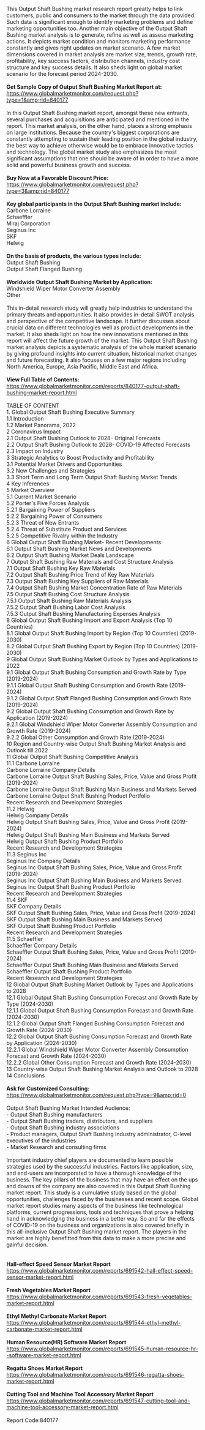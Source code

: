 This Output Shaft Bushing market research report greatly helps to link customers, public and consumers to the market through the data provided. Such data is significant enough to identify marketing problems and define marketing opportunities too. Another main objective of the Output Shaft Bushing market analysis is to generate, refine as well as assess marketing actions. It depicts market condition and monitors marketing performance constantly and gives right updates on market scenario. A few market dimensions covered in market analysis are market size, trends, growth rate, profitability, key success factors, distribution channels, industry cost structure and key success details. It also sheds light on global market scenario for the forecast period 2024-2030.<br /><br /><strong>Get Sample Copy of Output Shaft Bushing Market Report at:</strong><br /><a href="https://www.globalmarketmonitor.com/request.php?type=1&amp;rid=840177">https://www.globalmarketmonitor.com/request.php?type=1&amp;rid=840177</a><br /><br />In this Output Shaft Bushing market report, amongst these new entrants, several purchases and acquisitions are anticipated and mentioned in the report. This market analysis, on the other hand, places a strong emphasis on large institutions. Because the country's biggest corporations are constantly attempting to sustain their leading position in the global industry, the best way to achieve otherwise would be to embrace innovative tactics and technology. The global market study also emphasizes the most significant assumptions that one should be aware of in order to have a more solid and powerful business growth and success.<br /><br /><strong>Buy Now at a Favorable Discount Price:</strong><br /><a href="https://www.globalmarketmonitor.com/request.php?type=3&amp;rid=840177">https://www.globalmarketmonitor.com/request.php?type=3&amp;rid=840177</a><br /><br /><strong>Key global participants in the Output Shaft Bushing market include:</strong><br /> Carbone Lorraine <br />Schaeffler <br />Miraj Corporation <br />Seginus Inc <br />SKF <br />Helwig <br /><br /><strong>On the basis of products, the various types include:</strong><br />Output Shaft Bushing <br />Output Shaft Flanged Bushing <br /><br /><strong>Worldwide Output Shaft Bushing Market by Application:</strong><br />Windshield Wiper Motor Converter Assembly <br />Other <br /><br />This in-detail research study will greatly help industries to understand the primary threats and opportunities. It also provides in-detail SWOT analysis and perspective of the competitive landscape. It further discusses about crucial data on different technologies well as product developments in the market. It also sheds light on how the new innovations mentioned in this report will affect the future growth of the market. This Output Shaft Bushing market analysis depicts a systematic analysis of the whole market scenario by giving profound insights into current situation, historical market changes and future forecasting. It also focuses on a few major regions including North America, Europe, Asia Pacific, Middle East and Africa.<br /><br /><strong>View Full Table of Contents:</strong><br /><a href="https://www.globalmarketmonitor.com/reports/840177-output-shaft-bushing-market-report.html">https://www.globalmarketmonitor.com/reports/840177-output-shaft-bushing-market-report.html</a><br /><br />TABLE OF CONTENT<br />1. Global Output Shaft Bushing Executive Summary<br />1.1 Introduction<br />1.2 Market Panorama, 2022<br />2 Coronavirus Impact<br />2.1 Output Shaft Bushing Outlook to 2028- Original Forecasts<br />2.2 Output Shaft Bushing Outlook to 2028- COVID-19 Affected Forecasts<br />2.3 Impact on Industry<br />3 Strategic Analytics to Boost Productivity and Profitability<br />3.1 Potential Market Drivers and Opportunities<br />3.2 New Challenges and Strategies<br />3.3 Short Term and Long Term Output Shaft Bushing Market Trends<br />4 Key Inferences<br />5 Market Overview<br />5.1 Current Market Scenario<br />5.2 Porter's Five Forces Analysis<br />5.2.1 Bargaining Power of Suppliers<br />5.2.2 Bargaining Power of Consumers<br />5.2.3 Threat of New Entrants<br />5.2.4 Threat of Substitute Product and Services<br />5.2.5 Competitive Rivalry within the Industry<br />6 Global Output Shaft Bushing Market- Recent Developments<br />6.1 Output Shaft Bushing Market News and Developments<br />6.2 Output Shaft Bushing Market Deals Landscape<br />7 Output Shaft Bushing Raw Materials and Cost Structure Analysis<br />7.1 Output Shaft Bushing Key Raw Materials<br />7.2 Output Shaft Bushing Price Trend of Key Raw Materials<br />7.3 Output Shaft Bushing Key Suppliers of Raw Materials<br />7.4 Output Shaft Bushing Market Concentration Rate of Raw Materials<br />7.5 Output Shaft Bushing Cost Structure Analysis<br />7.5.1 Output Shaft Bushing Raw Materials Analysis<br />7.5.2 Output Shaft Bushing Labor Cost Analysis<br />7.5.3 Output Shaft Bushing Manufacturing Expenses Analysis<br />8 Global Output Shaft Bushing Import and Export Analysis (Top 10 Countries)<br />8.1 Global Output Shaft Bushing Import by Region (Top 10 Countries) (2019-2030)<br />8.2 Global Output Shaft Bushing Export by Region (Top 10 Countries) (2019-2030)<br />9 Global Output Shaft Bushing Market Outlook by Types and Applications to 2022<br />9.1 Global Output Shaft Bushing Consumption and Growth Rate by Type (2019-2024)<br />9.1.1 Global Output Shaft Bushing Consumption and Growth Rate (2019-2024)<br />9.1.2 Global Output Shaft Flanged Bushing Consumption and Growth Rate (2019-2024)<br />9.2 Global Output Shaft Bushing Consumption and Growth Rate by Application (2019-2024)<br />9.2.1  Global Windshield Wiper Motor Converter Assembly Consumption and Growth Rate (2019-2024)<br />9.2.2  Global Other Consumption and Growth Rate (2019-2024)<br />10 Region and Country-wise Output Shaft Bushing Market Analysis and Outlook till 2022<br />11 Global Output Shaft Bushing Competitive Analysis<br />11.1 Carbone Lorraine<br />Carbone Lorraine Company Details<br />Carbone Lorraine Output Shaft Bushing Sales, Price, Value and Gross Profit (2019-2024)<br />Carbone Lorraine Output Shaft Bushing Main Business and Markets Served<br />Carbone Lorraine Output Shaft Bushing Product Portfolio<br />Recent Research and Development Strategies<br />11.2 Helwig<br />Helwig Company Details<br />Helwig Output Shaft Bushing Sales, Price, Value and Gross Profit (2019-2024)<br />Helwig Output Shaft Bushing Main Business and Markets Served<br />Helwig Output Shaft Bushing Product Portfolio<br />Recent Research and Development Strategies<br />11.3 Seginus Inc<br />Seginus Inc Company Details<br />Seginus Inc Output Shaft Bushing Sales, Price, Value and Gross Profit (2019-2024)<br />Seginus Inc Output Shaft Bushing Main Business and Markets Served<br />Seginus Inc Output Shaft Bushing Product Portfolio<br />Recent Research and Development Strategies<br />11.4 SKF<br />SKF Company Details<br />SKF Output Shaft Bushing Sales, Price, Value and Gross Profit (2019-2024)<br />SKF Output Shaft Bushing Main Business and Markets Served<br />SKF Output Shaft Bushing Product Portfolio<br />Recent Research and Development Strategies<br />11.5 Schaeffler<br />Schaeffler Company Details<br />Schaeffler Output Shaft Bushing Sales, Price, Value and Gross Profit (2019-2024)<br />Schaeffler Output Shaft Bushing Main Business and Markets Served<br />Schaeffler Output Shaft Bushing Product Portfolio<br />Recent Research and Development Strategies<br />12 Global Output Shaft Bushing Market Outlook by Types and Applications to 2028<br />12.1 Global Output Shaft Bushing Consumption Forecast and Growth Rate by Type (2024-2030)<br />12.1.1 Global Output Shaft Bushing Consumption Forecast and Growth Rate (2024-2030)<br />12.1.2 Global Output Shaft Flanged Bushing Consumption Forecast and Growth Rate (2024-2030)<br />12.2 Global Output Shaft Bushing Consumption Forecast and Growth Rate by Application (2024-2030)<br />12.2.1 Global Windshield Wiper Motor Converter Assembly Consumption Forecast and Growth Rate (2024-2030)<br />12.2.2 Global Other Consumption Forecast and Growth Rate (2024-2030)<br />13 Country-wise Output Shaft Bushing Market Analysis and Outlook to 2028<br />14 Conclusions<br /><br /><strong>Ask for Customized Consulting:</strong><br /><a href="https://www.globalmarketmonitor.com/request.php?type=9&amp;rid=0">https://www.globalmarketmonitor.com/request.php?type=9&amp;rid=0</a><br /><br />Output Shaft Bushing Market Intended Audience:<br />- Output Shaft Bushing manufacturers<br />- Output Shaft Bushing traders, distributors, and suppliers<br />- Output Shaft Bushing industry associations<br />- Product managers, Output Shaft Bushing industry administrator, C-level executives of the industries<br />- Market Research and consulting firms<br /><br />Important industry chief players are documented to learn possible strategies used by the successful industries. Factors like application, size, and end-users are incorporated to have a thorough knowledge of the business. The key pillars of the business that may have an effect on the ups and downs of the company are also covered in this Output Shaft Bushing market report. This study is a cumulative study based on the global opportunities, challenges faced by the businesses and recent scope. Global market report studies many aspects of the business like technological platforms, current progressions, tools and techniques that prove a helping hand in acknowledging the business in a better way. So and far the effects of COVID-19 on the business and organizations is also covered briefly in this all-inclusive Output Shaft Bushing market report. The players in the market are highly benefitted from this data to make a more precise and gainful decision. <br /><br /><strong><br /></strong><strong>Hall-effect Speed Sensor Market Report</strong><br /><a href="https://www.globalmarketmonitor.com/reports/691542-hall-effect-speed-sensor-market-report.html">https://www.globalmarketmonitor.com/reports/691542-hall-effect-speed-sensor-market-report.html</a><br /><br /><strong>Fresh Vegetables Market Report</strong><br /><a href="https://www.globalmarketmonitor.com/reports/691543-fresh-vegetables-market-report.html">https://www.globalmarketmonitor.com/reports/691543-fresh-vegetables-market-report.html</a><br /><br /><strong>Ethyl Methyl Carbonate Market Report</strong><br /><a href="https://www.globalmarketmonitor.com/reports/691544-ethyl-methyl-carbonate-market-report.html">https://www.globalmarketmonitor.com/reports/691544-ethyl-methyl-carbonate-market-report.html</a><br /><br /><strong>Human Resource(HR) Software Market Report</strong><br /><a href="https://www.globalmarketmonitor.com/reports/691545-human-resource-hr--software-market-report.html">https://www.globalmarketmonitor.com/reports/691545-human-resource-hr--software-market-report.html</a><br /><br /><strong>Regatta Shoes Market Report</strong><br /><a href="https://www.globalmarketmonitor.com/reports/691546-regatta-shoes-market-report.html">https://www.globalmarketmonitor.com/reports/691546-regatta-shoes-market-report.html</a><br /><br /><strong>Cutting Tool and Machine Tool Accessory Market Report</strong><br /><a href="https://www.globalmarketmonitor.com/reports/691547-cutting-tool-and-machine-tool-accessory-market-report.html">https://www.globalmarketmonitor.com/reports/691547-cutting-tool-and-machine-tool-accessory-market-report.html</a><br /><br />Report Code:840177</p>
